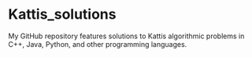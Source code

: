 # Kattis_solutions
My GitHub repository features solutions to Kattis algorithmic problems in C++, Java, Python, and other programming languages. 
